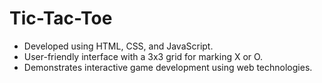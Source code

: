 # Tic-Tac-Toe
- Developed using HTML, CSS, and JavaScript.
- User-friendly interface with a 3x3 grid for marking X or O.
- Demonstrates interactive game development using web technologies.
